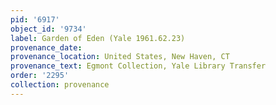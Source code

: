 ```yaml
---
pid: '6917'
object_id: '9734'
label: Garden of Eden (Yale 1961.62.23)
provenance_date:
provenance_location: United States, New Haven, CT
provenance_text: Egmont Collection, Yale Library Transfer
order: '2295'
collection: provenance
---
```

